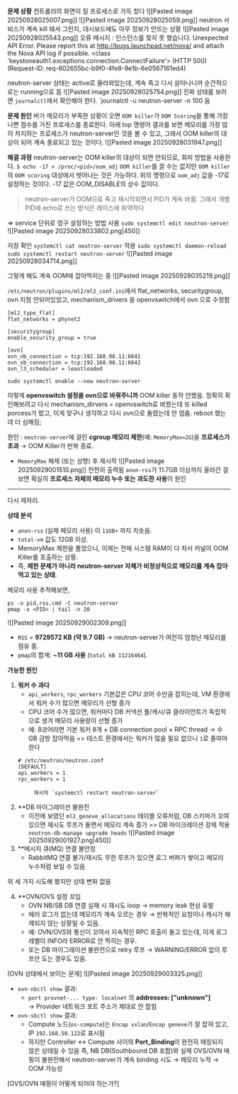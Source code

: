 **문제 상황**
컨트롤러의 화면이 킬 프로세스로 가득 찼다
![[Pasted image 20250928025007.png]]
![[Pasted image 20250928025059.png]]
neutron 서비스가 계속 kill 돼서 그런지, 대시보드에도 아무 정보가 안뜨는 상황
![[Pasted image 20250928025543.png]]
오류 메시지 : 인스턴스를 찾지 못 했습니다.
Unexpected API Error. Please report this at http://bugs.launchpad.net/nova/ and attach the Nova API log if possible. <class 'keystoneauth1.exceptions.connection.ConnectFailure'> (HTTP 500) (Request-ID: req-602655bc-b9f0-4fe8-9e1b-6e0567161ed4)

neutron-server 상태는 active로 올라와있는데, 계속 죽고 다시 살아나니까 순간적으로는 running으로 뜸
![[Pasted image 20250928025754.png]]
진짜 상태를 보려면 `journalctl`에서 확인해야 한다.
`journalctl -u neutron-server -n 100 음

**문제 원인**
버가 메모리가 부족한 상황이 오면 `OOM killer`가 `OOM Scoring`을 통해 가장 나쁜 점수를 가진 프로세스를 종료한다. 아래 top 명령어 결과를 보면 메모리를 가장 많이 차지하는 프로세스가 neutron-server인 것을 볼 수 있고, 그래서 OOM killer의 대상이 되어 계속 종료되고 있는 것이다.
![[Pasted image 20250928031947.png]]


**해결 과정**
neutron-server는 OOM killer의 대상이 되면 안되므로, 회피 방법을 사용한다.
`$ echo -17 > /proc/<pid>/oom_adj`
`OOM killer`를 끌 수는 없지만 `OOM killer`의 `OOM scoring` 대상에서 벗어나는 것은 가능하다. 위의 명령으로 `oom_adj` 값을 -17로 설정하는 것이다. -17 값은 OOM_DISABLE의 상수 값이다. 

> neutron-server가 OOM으로 죽고 재시작되면서 PID가 계속 바뀜. 
> 그래서 개별 PID에 echo로 쓰는 방식은 레이스에 취약하다

=> service 단위로 영구 설정하는 방법 사용
`sudo systemctl edit neutron-server`
![[Pasted image 20250928033802.png|450]]

저장 확인
	`systemctl cat neutron-server`
적용
	`sudo systemctl daemon-reload`
	`sudo systemctl restart neutron-server`
![[Pasted image 20250928034714.png]]

그렇게 해도 계속 OOM에 잡아먹히는 중
![[Pasted image 20250928035219.png]]

`/etc/neutron/plugins/ml2/ml2_conf.ini`에서 flat_networks, securitygroup, ovn 지정 안되어있었고, mechanism_drivers 을 openvswitch에서 ovn 으로 수정함
```
[ml2_type_flat]
flat_networks = phynet2

[securitygroup]
enable_security_group = true

[ovn]
ovn_nb_connection = tcp:192.168.98.11:6641
ovn_sb_connection = tcp:192.168.98.11:6642
ovn_l3_scheduler = leastloaded
```

`sudo systemctl enable --now neutron-server`

이렇게 **openvswitch 설정을 ovn으로 바꿔주니까** OOM killer 동작 안했음.
정확히 확인해보려고 다시 mechanism_dirvers = openvswitch로 바꿨는데 또 killed porcess가 떴고, 이게 맞구나 생각하고 다시 ovn으로 돌렸는데 안 멈춤. reboot 했는데 더 심해짐; 

원인 : `neutron-server`에 걸린 **cgroup 메모리 제한**(예: `MemoryMax=2G`)을 **프로세스가 초과** → OOM Killer가 반복 종료.
- `MemoryMax` 해제 (또는 상향) 후 재시작
![[Pasted image 20250929001510.png]]
천천히 출력됨
`anon-rss`가 11.7GB 이상까지 올라간 걸 보면 확실히 **프로세스 자체의 메모리 누수 또는 과도한 사용**이 원인

---
다시 제자리.

**상태 분석**
- `anon-rss` (실제 메모리 사용) 이 `11GB+` 까지 치솟음.
- `total-vm` 값도 12GB 이상.
- MemoryMax 제한을 풀었으니, 이제는 전체 시스템 RAM이 다 차서 커널이 OOM Killer를 호출하는 상황.
- 즉, **제한 문제가 아니라 neutron-server 자체가 비정상적으로 메모리를 계속 잡아먹고 있는 상태**.

메모리 사용 추적해보면,
```
ps -o pid,rss,cmd -C neutron-server
pmap -x <PID> | tail -n 20
```
![[Pasted image 20250929002309.png]]
- `RSS` = **9729572 KB (약 9.7 GB)** → neutron-server가 여전히 엄청난 메모리를 점유 중.
- `pmap`의 합계: **~11 GB 사용** (`total kB 11216464`).

**가능한 원인**
1. **워커 수 과다**
    - `api_workers`, `rpc_workers` 기본값은 CPU 코어 수만큼 잡히는데, VM 환경에서 워커 수가 많으면 메모리가 선형 증가
    - CPU 코어 수가 많으면, 워커마다 DB 커넥션 풀/캐시/큐 클라이언트가 독립적으로 생겨 메모리 사용량이 선형 증가
    - 예: 8코어라면 기본 워커 8개 × DB connection pool × RPC thread → 수 GB 금방 잡아먹음
    => 테스트 환경에서는 워커가 많을 필요 없으니 `1`로 줄여야 한다
	```
	# /etc/neutron/neutron.conf
	[DEFAULT]
	api_workers = 1
	rpc_workers = 1
	```
			재시작 `systemctl restart neutron-server` 

2. **DB 마이그레이션 불완전
    - 이전에 보였던 `ml2_geneve_allocations` 테이블 오류처럼, DB 스키마가 꼬여 있으면 재시도 루프가 돌면서 메모리 계속 증가
	=> DB 마이크레이션 강제 적용 `neutron-db-manage upgrade heads`
	![[Pasted image 20250929001927.png|450]]
3. **메시지 큐(MQ) 연결 불안정
    - RabbitMQ 연결 불가/재시도 무한 루프가 있으면 로그 버퍼가 쌓이고 메모리 누수처럼 보일 수 있음

위 세 가지 시도해 봤지만 상태 변화 없음

4. **OVN/OVS 설정 꼬임
    - OVN NB/SB DB 연결 실패 시 재시도 loop → memory leak 현상 유발
	- 에러 로그가 없는데 메모리가 계속 오르는 경우 → 반복적인 요청이나 캐시가 해제되지 않는 상황일 수 있음.
	- 예: OVN/OVS와 통신이 꼬여서 지속적인 RPC 호출이 돌고 있는데, 이게 로그 레벨이 INFO라 ERROR로 안 찍히는 경우.
	- 또는 DB 마이그레이션 불완전으로 retry 루프 → WARNING/ERROR 없이 루프만 도는 경우도 있음.

[OVN 상태에서 보이는 문제]
![[Pasted image 20250929003325.png]]
- `ovn-nbctl show` 결과:
    - `port provnet-... type: localnet` 의 **addresses: ["unknown"]**  
        → Provider 네트워크 포트 주소가 제대로 안 잡힘
- `ovn-sbctl show` 결과:
    - Compute 노드(`os-compute`)는 `Encap vxlan`/`Encap geneve`가 잘 잡혀 있고, IP `192.168.50.122`로 표시됨
    - 하지만 Controller ↔ Compute 사이의 **Port_Binding**이 완전히 매칭되지 않은 상태일 수 있음
즉, NB DB(Southbound DB 포함)와 실제 OVS/OVN 매핑이 불완전해서 neutron-server가 계속 binding 시도 → 메모리 누적 → OOM 가능성

[OVS/OVN 매핑이 어떻게 되어야 하는가?]
